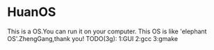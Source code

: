 # HuanOS
This is a OS.You can run it on your computer.
This OS is like 'elephant OS'.ZhengGang,thank you!
TODO(3g):
1:GUI
2:gcc
3:gmake

